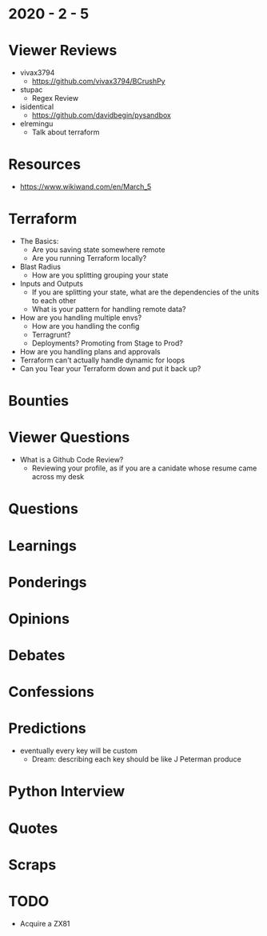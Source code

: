 2020 - 2 - 5
============

Viewer Reviews
==============

- vivax3794
  - https://github.com/vivax3794/BCrushPy
- stupac
  - Regex Review
- isidentical
  - https://github.com/davidbegin/pysandbox
- elremingu
  - Talk about terraform

Resources
=========
- https://www.wikiwand.com/en/March_5

Terraform
=========
- The Basics:
  - Are you saving state somewhere remote
  - Are you running Terraform locally?
- Blast Radius
  - How are you splitting grouping your state
- Inputs and Outputs
  - If you are splitting your state, what are the dependencies of the units to each other
  - What is your pattern for handling remote data?
- How are you handling multiple envs?
  - How are you handling the config
  - Terragrunt?
  - Deployments? Promoting from Stage to Prod?
- How are you handling plans and approvals
- Terraform can't actually handle dynamic for loops
- Can you Tear your Terraform down and put it back up?



Bounties
========

Viewer Questions
================
- What is a Github Code Review?
  - Reviewing your profile, as if you are a canidate whose
    resume came across my desk

Questions
=========

Learnings
=========

Ponderings
==========

Opinions
========

Debates
=======

Confessions
===========

Predictions
===========
- eventually every key will be custom
  - Dream: describing each key should be like J Peterman produce

Python Interview
================

Quotes
======

Scraps
======

TODO
====
- Acquire a ZX81
